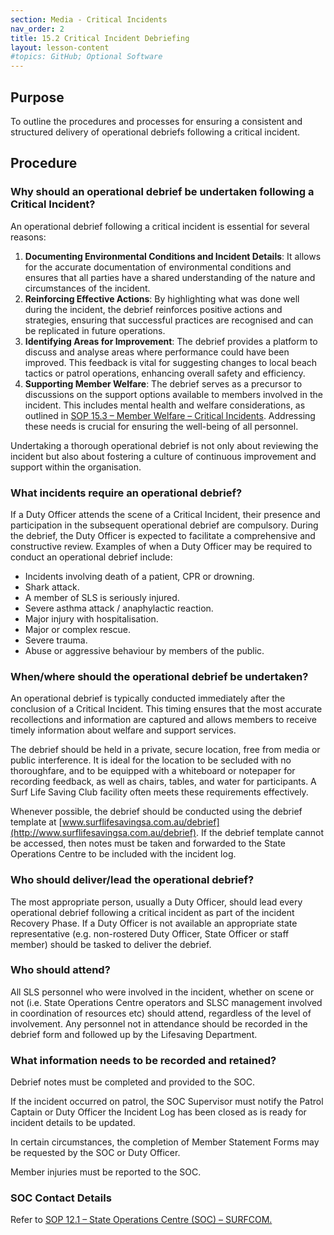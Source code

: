 ```yaml
---
section: Media - Critical Incidents
nav_order: 2
title: 15.2 Critical Incident Debriefing
layout: lesson-content
#topics: GitHub; Optional Software
---
```


## Purpose

To outline the procedures and processes for ensuring a consistent and structured delivery of operational debriefs following a critical incident.

## Procedure

### Why should an operational debrief be undertaken following a Critical Incident?

An operational debrief following a critical incident is essential for several reasons:

1. **Documenting Environmental Conditions and Incident Details**: It allows for the accurate documentation of environmental conditions and ensures that all parties have a shared understanding of the nature and circumstances of the incident.
2. **Reinforcing Effective Actions**: By highlighting what was done well during the incident, the debrief reinforces positive actions and strategies, ensuring that successful practices are recognised and can be replicated in future operations.
3. **Identifying Areas for Improvement**: The debrief provides a platform to discuss and analyse areas where performance could have been improved. This feedback is vital for suggesting changes to local beach tactics or patrol operations, enhancing overall safety and efficiency.
4. **Supporting Member Welfare**: The debrief serves as a precursor to discussions on the support options available to members involved in the incident. This includes mental health and welfare considerations, as outlined in [SOP 15.3 – Member Welfare – Critical Incidents](#_15.3_Member_Welfare). Addressing these needs is crucial for ensuring the well-being of all personnel.

Undertaking a thorough operational debrief is not only about reviewing the incident but also about fostering a culture of continuous improvement and support within the organisation.

### What incidents require an operational debrief?

If a Duty Officer attends the scene of a Critical Incident, their presence and participation in the subsequent operational debrief are compulsory. During the debrief, the Duty Officer is expected to facilitate a comprehensive and constructive review. Examples of when a Duty Officer may be required to conduct an operational debrief include:

- Incidents involving death of a patient, CPR or drowning.
- Shark attack.
- A member of SLS is seriously injured.
- Severe asthma attack / anaphylactic reaction.
- Major injury with hospitalisation.
- Major or complex rescue.
- Severe trauma.
- Abuse or aggressive behaviour by members of the public.

### When/where should the operational debrief be undertaken?

An operational debrief is typically conducted immediately after the conclusion of a Critical Incident. This timing ensures that the most accurate recollections and information are captured and allows members to receive timely information about welfare and support services.

The debrief should be held in a private, secure location, free from media or public interference. It is ideal for the location to be secluded with no thoroughfare, and to be equipped with a whiteboard or notepaper for recording feedback, as well as chairs, tables, and water for participants. A Surf Life Saving Club facility often meets these requirements effectively.

Whenever possible, the debrief should be conducted using the debrief template at [www.surflifesavingsa.com.au/debrief](http://www.surflifesavingsa.com.au/debrief). If the debrief template cannot be accessed, then notes must be taken and forwarded to the State Operations Centre to be included with the incident log.

### Who should deliver/lead the operational debrief?

The most appropriate person, usually a Duty Officer, should lead every operational debrief following a critical incident as part of the incident Recovery Phase. If a Duty Officer is not available an appropriate state representative (e.g. non-rostered Duty Officer, State Officer or staff member) should be tasked to deliver the debrief.

### Who should attend?

All SLS personnel who were involved in the incident, whether on scene or not (i.e. State Operations Centre operators and SLSC management involved in coordination of resources etc) should attend, regardless of the level of involvement. Any personnel not in attendance should be recorded in the debrief form and followed up by the Lifesaving Department.

### What information needs to be recorded and retained?

Debrief notes must be completed and provided to the SOC.

If the incident occurred on patrol, the SOC Supervisor must notify the Patrol Captain or Duty Officer the Incident Log has been closed as is ready for incident details to be updated.

In certain circumstances, the completion of Member Statement Forms may be requested by the SOC or Duty Officer.

Member injuries must be reported to the SOC.

### SOC Contact Details

Refer to [SOP 12.1 – State Operations Centre (SOC) – SURFCOM.](#_12.1_State_Operations)